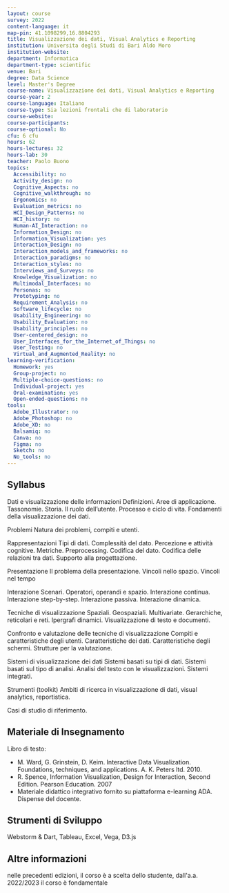 ```yaml
---
layout: course
survey: 2022
content-language: it
map-pin: 41.1098299,16.8804293
title: Visualizzazione dei dati, Visual Analytics e Reporting
institution: Universita degli Studi di Bari Aldo Moro
institution-website:  
department: Informatica
department-type: scientific
venue: Bari
degree: Data Science
level: Master's Degree
course-name: Visualizzazione dei dati, Visual Analytics e Reporting
course-year: 2
course-language: Italiano
course-type: Sia lezioni frontali che di laboratorio
course-website: 
course-participants: 
course-optional: No
cfu: 6 cfu
hours: 62
hours-lectures: 32
hours-lab: 30
teacher: Paolo Buono
topics: 
  Accessibility: no
  Activity_design: no
  Cognitive_Aspects: no
  Cognitive_walkthrough: no
  Ergonomics: no
  Evaluation_metrics: no
  HCI_Design_Patterns: no
  HCI_history: no
  Human-AI_Interaction: no
  Information_Design: no
  Information_Visualization: yes
  Interaction_Design: no
  Interaction_models_and_frameworks: no
  Interaction_paradigms: no
  Interaction_styles: no
  Interviews_and_Surveys: no
  Knowledge_Visualization: no
  Multimodal_Interfaces: no
  Personas: no
  Prototyping: no
  Requirement_Analysis: no
  Software_lifecycle: no
  Usability_Engineering: no
  Usability_Evaluation: no
  Usability_principles: no
  User-centered_design: no
  User_Interfaces_for_the_Internet_of_Things: no
  User_Testing: no
  Virtual_and_Augmented_Reality: no
learning-verification: 
  Homework: yes 
  Group-project: no 
  Multiple-choice-questions: no 
  Individual-project: yes 
  Oral-examination: yes 
  Open-ended-questions: no 
tools: 
  Adobe_Illustrator: no 
  Adobe_Photoshop: no 
  Adobe_XD: no 
  Balsamiq: no 
  Canva: no 
  Figma: no 
  Sketch: no 
  No_tools: no 
---
```



## Syllabus 
Dati e visualizzazione delle informazioni
Definizioni. Aree di applicazione. Tassonomie. Storia. Il ruolo
dell’utente. Processo e ciclo di vita. Fondamenti della
visualizzazione dei dati.

Problemi
Natura dei problemi, compiti e utenti.

Rappresentazioni
Tipi di dati. Complessità del dato. Percezione e attività
cognitive. Metriche. Preprocessing. Codifica del dato. Codifica
delle relazioni tra dati. Supporto alla progettazione.

Presentazione
Il problema della presentazione. Vincoli nello spazio. Vincoli
nel tempo

Interazione
Scenari. Operatori, operandi e spazio. Interazione continua.
Interazione step-by-step. Interazione passiva. Interazione
dinamica.

Tecniche di visualizzazione
Spaziali. Geospaziali. Multivariate. Gerarchiche, reticolari e
reti. Ipergrafi dinamici. Visualizzazione di testo e documenti.

Confronto e valutazione delle tecniche di visualizzazione
Compiti e caratteristiche degli utenti. Caratteristiche dei dati.
Caratteristiche degli schermi. Strutture per la valutazione.

Sistemi di visualizzazione dei dati
Sistemi basati su tipi di dati. Sistemi basati sul tipo di analisi.
Analisi del testo con le visualizzazioni. Sistemi integrati.

Strumenti (toolkit)
Ambiti di ricerca in visualizzazione di dati, visual analytics,
reportistica.

Casi di studio di riferimento.

## Materiale di Insegnamento 
Libro di testo:
- M. Ward, G. Grinstein, D. Keim. Interactive Data Visualization. Foundations, techniques, and applications. A. K. Peters ltd. 2010.
- R. Spence, Information Visualization, Design for Interaction, Second Edition. Pearson Education. 2007
- Materiale didattico integrativo fornito su piattaforma e-learning ADA. Dispense del docente.

## Strumenti di Sviluppo 
Webstorm & Dart, Tableau, Excel, Vega, D3.js

## Altre informazioni 
nelle precedenti edizioni, il corso è a scelta dello studente, dall'a.a. 2022/2023 il corso è fondamentale
